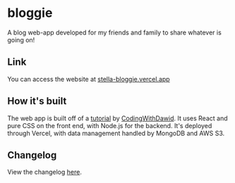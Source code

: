 # bloggie
A blog web-app developed for my friends and family to share whatever is going on!

## Link
You can access the website at [stella-bloggie.vercel.app](https://stella-bloggie.vercel.app)

## How it's built
The web app is built off of a [tutorial](https://www.youtube.com/watch?v=xKs2IZZya7c) by [CodingWithDawid](https://www.youtube.com/@CodingWithDawid).
It uses React and pure CSS on the front end, with Node.js for the backend. It's deployed through Vercel, with data management handled by MongoDB and AWS S3.

## Changelog
View the changelog [here](changelog.md).